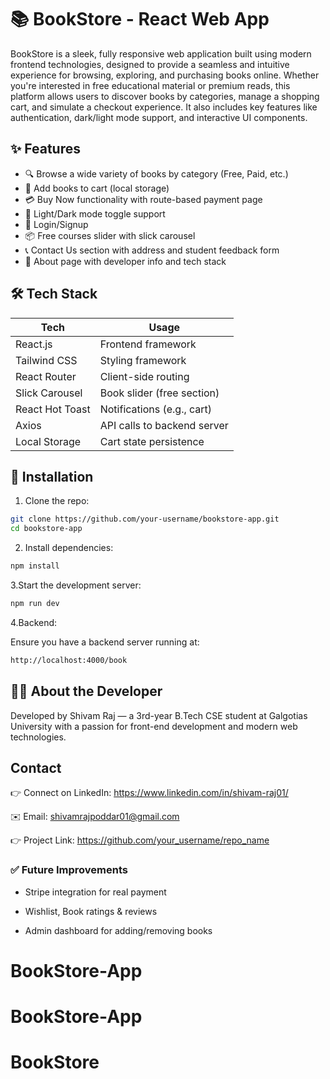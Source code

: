 # 📚 BookStore - React Web App

BookStore is a sleek, fully responsive web application built using modern frontend technologies, designed to provide a seamless and intuitive experience for browsing, exploring, and purchasing books online. Whether you're interested in free educational material or premium reads, this platform allows users to discover books by categories, manage a shopping cart, and simulate a checkout experience. It also includes key features like authentication, dark/light mode support, and interactive UI components.



## ✨ Features

- 🔍 Browse a wide variety of books by category (Free, Paid, etc.)
- 🛒 Add books to cart (local storage)
- 💳 Buy Now functionality with route-based payment page
- 🌙 Light/Dark mode toggle support
- 🔐 Login/Signup 
- 📦 Free courses slider with slick carousel
- 📞 Contact Us section with address and student feedback form
- 🧑 About page with developer info and tech stack


## 🛠 Tech Stack

| Tech            | Usage                         |
|-----------------|-------------------------------|
| React.js        | Frontend framework            |
| Tailwind CSS    | Styling framework             |
| React Router    | Client-side routing           |
| Slick Carousel  | Book slider (free section)    |
| React Hot Toast | Notifications (e.g., cart)    |
| Axios           | API calls to backend server   |
| Local Storage   | Cart state persistence        |




## 🔧 Installation

1. Clone the repo:

```bash
git clone https://github.com/your-username/bookstore-app.git
cd bookstore-app
```

2. Install dependencies:

```bash
npm install
```
3.Start the development server:

```bash
npm run dev
```
4.Backend:

Ensure you have a backend server running at:

```bash
http://localhost:4000/book
```

## 🧑‍💻 About the Developer

Developed by Shivam Raj — a 3rd-year B.Tech CSE student at Galgotias University with a passion for front-end development and modern web technologies.

## Contact
👉 Connect on LinkedIn: https://www.linkedin.com/in/shivam-raj01/

✉️ Email: shivamrajpoddar01@gmail.com

👉 Project Link: https://github.com/your_username/repo_name


### ✅ Future Improvements
- Stripe integration for real payment

- Wishlist, Book ratings & reviews

- Admin dashboard for adding/removing books
# BookStore-App
# BookStore-App
# BookStore
